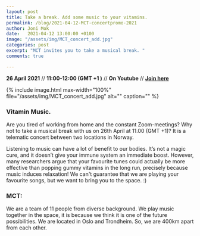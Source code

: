 ```yaml
---
layout: post
title: Take a break. Add some music to your vitamins.
permalink: /blog/2021-04-12-MCT-concertpromo-2021
author: Joni Mok
date:   2021-04-12 13:00:00 +0100
image: "/assets/img/MCT_concert_add.jpg"
categories: post
excerpt: "MCT invites you to take a musical break. "
comments: true

---
```


**26 April 2021** // **11:00-12:00 (GMT +1 )** // **On Youtube** // <strong><a href="http://mct-master.github.io/live">Join here</a></strong>

{% include image.html
max-width="100%" file="/assets/img/MCT_concert_add.jpg" alt=""
caption="" %}

### Vitamin Music.

Are you tired of working from home and the constant Zoom-meetings? Why not to take a musical break with us on 26th April at 11.00 (GMT +1)? It is a telematic concert between two locations in Norway.

Listening to music can have a lot of benefit to our bodies. It’s not a magic cure, and it doesn’t give your immune system an immediate boost. However, many researchers argue that your favourite tunes could actually be more effective than popping gummy vitamins in the long run, precisely because music induces relaxation! We can't guarantee that we are playing your favourite songs, but we want to bring you to the space. :)




### MCT:

We are a team of 11 people from diverse background. We play music together in the space, it is because we think it is one of the future possibilities. We are located in Oslo and Trondheim. So, we are 400km apart from each other.
